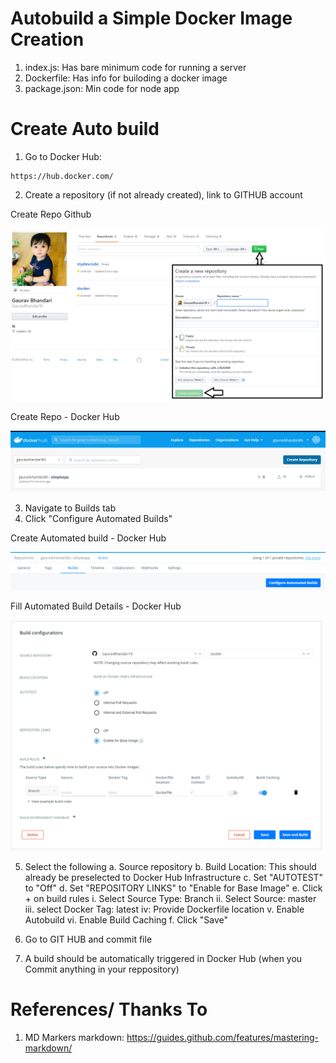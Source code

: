 # Autobuild a Simple Docker Image Creation 

1. index.js: Has bare minimum code for running a server
2. Dockerfile: Has info for builoding a docker image
3. package.json: Min code for node app

# Create Auto build
1. Go to Docker Hub:

```
https://hub.docker.com/
```

2. Create a repository (if not already created), link to GITHUB account

Create Repo Github

![Image of Create repo GITHUB](https://github.com/GauravBhandari19/docker/blob/master/img/createRepository.png)

Create Repo - Docker Hub

![Image of Create repo Dockerhub](https://github.com/GauravBhandari19/docker/blob/master/img/createRepositoryDockerHub.png)

3. Navigate to Builds tab
4. Click "Configure Automated Builds"

Create Automated build - Docker Hub

![Image of Automated Build](https://github.com/GauravBhandari19/docker/blob/master/img/createAutomatedBuilds.png)

Fill Automated Build Details - Docker Hub

![Image of Fill Auto Build](https://github.com/GauravBhandari19/docker/blob/master/img/FillAutomatedBuildDetails.png)

5. Select the following
    a. Source repository
    b. Build Location: This should already be preselected to Docker Hub Infrastructure
    c. Set "AUTOTEST" to "Off"
    d. Set "REPOSITORY LINKS" to "Enable for Base Image"
    e. Click + on build rules
        i. Select Source Type: Branch
        ii. Select Source: master
        iii. select Docker Tag: latest
        iv: Provide Dockerfile location
        v. Enable Autobuild
        vi. Enable Build Caching
    f. Click "Save"

6. Go to GIT HUB and commit file
7. A build should be automatically triggered in Docker Hub (when you Commit anything in your reppository)



# References/ Thanks To
1. MD Markers markdown: https://guides.github.com/features/mastering-markdown/
